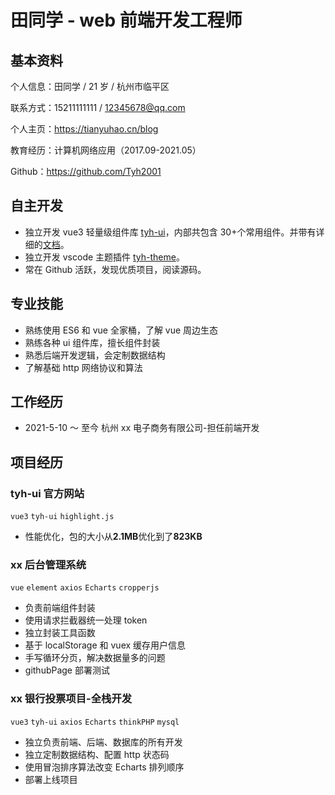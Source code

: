 # 田同学 - web 前端开发工程师

## 基本资料

个人信息：田同学 / 21 岁 / 杭州市临平区

联系方式：15211111111 / 12345678@qq.com

个人主页：https://tianyuhao.cn/blog

教育经历：计算机网络应用（2017.09-2021.05）

Github：https://github.com/Tyh2001

## 自主开发

- 独立开发 vue3 轻量级组件库 [tyh-ui](https://github.com/Tyh2001/tyh-ui)，内部共包含 30+个常用组件。并带有详细的[文档](https://tianyuhao.cn/v3)。
- 独立开发 vscode 主题插件 [tyh-theme](https://github.com/Tyh2001/tyh-theme-vscode)。
- 常在 Github 活跃，发现优质项目，阅读源码。

## 专业技能

- 熟练使用 ES6 和 vue 全家桶，了解 vue 周边生态
- 熟练各种 ui 组件库，擅长组件封装
- 熟悉后端开发逻辑，会定制数据结构
- 了解基础 http 网络协议和算法

## 工作经历

- 2021-5-10 ～ 至今 杭州 xx 电子商务有限公司-担任前端开发

## 项目经历

### tyh-ui 官方网站

`vue3` `tyh-ui` `highlight.js`

- 性能优化，包的大小从**2.1MB**优化到了**823KB**

### xx 后台管理系统

`vue` `element` `axios` `Echarts` `cropperjs`

- 负责前端组件封装
- 使用请求拦截器统一处理 token
- 独立封装工具函数
- 基于 localStorage 和 vuex 缓存用户信息
- 手写循环分页，解决数据量多的问题
- githubPage 部署测试

### xx 银行投票项目-全栈开发

`vue3` `tyh-ui` `axios` `Echarts` `thinkPHP` `mysql`

- 独立负责前端、后端、数据库的所有开发
- 独立定制数据结构、配置 http 状态码
- 使用冒泡排序算法改变 Echarts 排列顺序
- 部署上线项目

